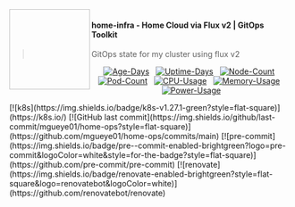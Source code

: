  <img sr c="https://camo.githubusercontent.com/bd0df216af51c1525f14e62155608e448562cb4033554e001a0ac2009e545aec/68747470733a2f2f726173706265726e657465732e6769746875622e696f2f696d672f6c6f676f2e737667" align="left" width="144px" height="144px"/>

#### home-infra - Home Cloud via Flux v2 | GitOps Toolkit

> GitOps state for my cluster using flux v2
<div align="center">

[![Age-Days](https://img.shields.io/endpoint?url=https%3A%2F%2Fkromgo.ktwo.io%2Fquery%3Fformat%3Dendpoint%26metric%3Dcluster_age_days&style=flat-square&label=Age)](https://github.com/kashalls/kromgo)&nbsp;&nbsp;
[![Uptime-Days](https://img.shields.io/endpoint?url=https%3A%2F%2Fkromgo.ktwo.io%2Fquery%3Fformat%3Dendpoint%26metric%3Dcluster_uptime_days&style=flat-square&label=Uptime)](https://github.com/kashalls/kromgo)&nbsp;&nbsp;
[![Node-Count](https://img.shields.io/endpoint?url=https%3A%2F%2Fkromgo.ktwo.io%2Fquery%3Fformat%3Dendpoint%26metric%3Dcluster_node_count&style=flat-square&label=Nodes)](https://github.com/kashalls/kromgo)&nbsp;&nbsp;
[![Pod-Count](https://img.shields.io/endpoint?url=https%3A%2F%2Fkromgo.ktwo.io%2Fquery%3Fformat%3Dendpoint%26metric%3Dcluster_pod_count&style=flat-square&label=Pods)](https://github.com/kashalls/kromgo)&nbsp;&nbsp;
[![CPU-Usage](https://img.shields.io/endpoint?url=https%3A%2F%2Fkromgo.ktwo.io%2Fquery%3Fformat%3Dendpoint%26metric%3Dcluster_cpu_usage&style=flat-square&label=CPU)](https://github.com/kashalls/kromgo)&nbsp;&nbsp;
[![Memory-Usage](https://img.shields.io/endpoint?url=https%3A%2F%2Fkromgo.ktwo.io%2Fquery%3Fformat%3Dendpoint%26metric%3Dcluster_memory_usage&style=flat-square&label=Memory)](https://github.com/kashalls/kromgo)&nbsp;&nbsp;
[![Power-Usage](https://img.shields.io/endpoint?url=https%3A%2F%2Fkromgo.ktwo.io%2Fquery%3Fformat%3Dendpoint%26metric%3Dcluster_power_usage&style=flat-square&label=Power)](https://github.com/kashalls/kromgo)

</div>
[![k8s](https://img.shields.io/badge/k8s-v1.27.1-green?style=flat-square)](https://k8s.io/)
[![GitHub last commit](https://img.shields.io/github/last-commit/mgueye01/home-ops?style=flat-square)](https://github.com/mgueye01/home-ops/commits/main)
[![pre-commit](https://img.shields.io/badge/pre--commit-enabled-brightgreen?logo=pre-commit&logoColor=white&style=for-the-badge?style=flat-square)](https://github.com/pre-commit/pre-commit)
[![renovate](https://img.shields.io/badge/renovate-enabled-brightgreen?style=flat-square&logo=renovatebot&logoColor=white)](https://github.com/renovatebot/renovate)

<br />
